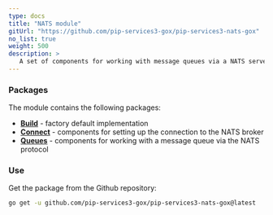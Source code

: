 ```yaml
---
type: docs
title: "NATS module"
gitUrl: "https://github.com/pip-services3-gox/pip-services3-nats-gox"
no_list: true
weight: 500
description: > 
   A set of components for working with message queues via a NATS server [https://nats.io/](https://nats.io/).
---
```


### Packages

The module contains the following packages:
- [**Build**](build) - factory default implementation
- [**Connect**](connect) - components for setting up the connection to the NATS broker
- [**Queues**](queues) - components for working with a message queue via the NATS protocol


### Use

Get the package from the Github repository:
```bash
go get -u github.com/pip-services3-gox/pip-services3-nats-gox@latest
```
